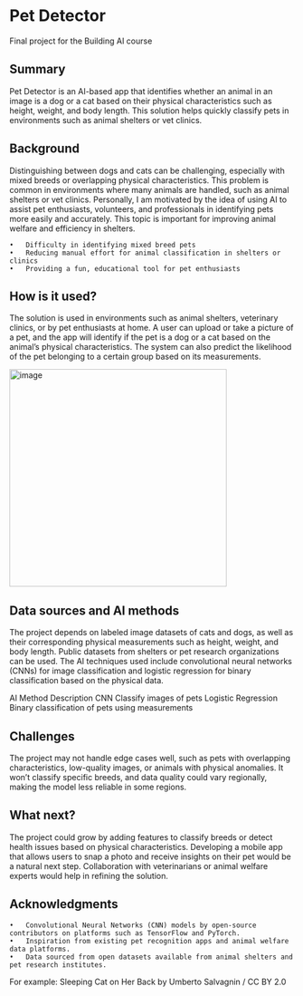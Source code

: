 <!-- This is the markdown template for the final project of the Building AI course, 
created by Reaktor Innovations and University of Helsinki. 
Copy the template, paste it to your GitHub README and edit! -->

# Pet Detector
Final project for the Building AI course

## Summary

Pet Detector is an AI-based app that identifies whether an animal in an image is a dog or a cat based on their physical characteristics such as height, weight, and body length. This solution helps quickly classify pets in environments such as animal shelters or vet clinics.

## Background

Distinguishing between dogs and cats can be challenging, especially with mixed breeds or overlapping physical characteristics. This problem is common in environments where many animals are handled, such as animal shelters or vet clinics. Personally, I am motivated by the idea of using AI to assist pet enthusiasts, volunteers, and professionals in identifying pets more easily and accurately. This topic is important for improving animal welfare and efficiency in shelters.

	•	Difficulty in identifying mixed breed pets
	•	Reducing manual effort for animal classification in shelters or clinics
	•	Providing a fun, educational tool for pet enthusiasts

## How is it used?

The solution is used in environments such as animal shelters, veterinary clinics, or by pet enthusiasts at home. A user can upload or take a picture of a pet, and the app will identify if the pet is a dog or a cat based on the animal’s physical characteristics. The system can also predict the likelihood of the pet belonging to a certain group based on its measurements.

<img width="384" alt="image" src="https://github.com/user-attachments/assets/4ce75132-72c6-4b2f-93ee-5a159637090c">

## Data sources and AI methods

The project depends on labeled image datasets of cats and dogs, as well as their corresponding physical measurements such as height, weight, and body length. Public datasets from shelters or pet research organizations can be used. The AI techniques used include convolutional neural networks (CNNs) for image classification and logistic regression for binary classification based on the physical data.

AI Method	Description
CNN	Classify images of pets
Logistic Regression	Binary classification of pets using measurements

## Challenges

The project may not handle edge cases well, such as pets with overlapping characteristics, low-quality images, or animals with physical anomalies. It won’t classify specific breeds, and data quality could vary regionally, making the model less reliable in some regions.

## What next?

The project could grow by adding features to classify breeds or detect health issues based on physical characteristics. Developing a mobile app that allows users to snap a photo and receive insights on their pet would be a natural next step. Collaboration with veterinarians or animal welfare experts would help in refining the solution.

## Acknowledgments

	•	Convolutional Neural Networks (CNN) models by open-source contributors on platforms such as TensorFlow and PyTorch.
	•	Inspiration from existing pet recognition apps and animal welfare data platforms.
	•	Data sourced from open datasets available from animal shelters and pet research institutes.
For example: Sleeping Cat on Her Back by Umberto Salvagnin / CC BY 2.0
